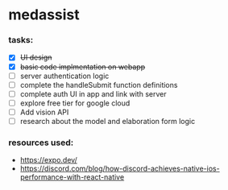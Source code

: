 # medassist

### tasks:

- [x] <s>UI design</s>
- [x] <s>basic code implmentation on webapp</s>
- [ ] server authentication logic
- [ ] complete the handleSubmit function definitions
- [ ] complete auth UI in app and link with server
- [ ] explore free tier for google cloud
- [ ] Add vision API
- [ ] research about the model and elaboration form logic

### resources used:

- https://expo.dev/
- https://discord.com/blog/how-discord-achieves-native-ios-performance-with-react-native